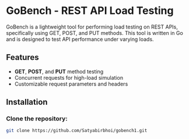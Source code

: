 # GoBench - REST API Load Testing

GoBench is a lightweight tool for performing load testing on REST APIs, specifically using GET, POST, and PUT methods. This tool is written in Go and is designed to test API performance under varying loads.

## Features
- **GET**, **POST**, and **PUT** method testing
- Concurrent requests for high-load simulation
- Customizable request parameters and headers

## Installation

### Clone the repository:
   ```bash
   git clone https://github.com/Satyabirbhoi/gobench1.git
